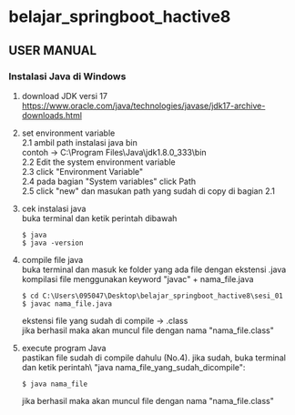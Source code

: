 # belajar_springboot_hactive8

## USER MANUAL

### Instalasi Java di Windows
1. download JDK versi 17
    https://www.oracle.com/java/technologies/javase/jdk17-archive-downloads.html

2. set environment variable\
    2.1 ambil path instalasi java bin\
        contoh -> C:\Program Files\Java\jdk1.8.0_333\bin\
    2.2 Edit the system environment variable\
    2.3 click "Environment Variable"\
    2.4 pada bagian "System variables" click Path\
    2.5 click "new" dan masukan path yang sudah di copy di bagian 2.1

3. cek instalasi java\
    buka terminal dan ketik perintah dibawah
    ```
    $ java
    $ java -version
    ```

4. compile file java\
    buka terminal dan masuk ke folder yang ada file dengan ekstensi .java\
    kompilasi file menggunakan keyword "javac" + nama_file.java
    ```
    $ cd C:\Users\095047\Desktop\belajar_springboot_hactive8\sesi_01
    $ javac nama_file.java
    ```
    ekstensi file yang sudah di compile -> .class\
    jika berhasil maka akan muncul file dengan nama "nama_file.class"

5. execute program Java\
    pastikan file sudah di compile dahulu (No.4). jika sudah, buka terminal dan ketik perintah\ "java nama_file_yang_sudah_dicompile":
    ```
    $ java nama_file
    ```
    jika berhasil maka akan muncul file dengan nama "nama_file.class"